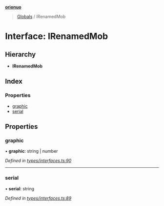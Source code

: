 **[orionuo](../README.md)**

> [Globals](../globals.md) / IRenamedMob

# Interface: IRenamedMob

## Hierarchy

* **IRenamedMob**

## Index

### Properties

* [graphic](irenamedmob.md#graphic)
* [serial](irenamedmob.md#serial)

## Properties

### graphic

•  **graphic**: string \| number

*Defined in [types/interfaces.ts:90](https://github.com/msviha/orionuo/blob/9bdc691/src/types/interfaces.ts#L90)*

___

### serial

•  **serial**: string

*Defined in [types/interfaces.ts:89](https://github.com/msviha/orionuo/blob/9bdc691/src/types/interfaces.ts#L89)*
